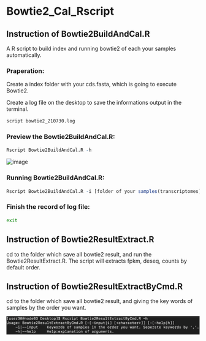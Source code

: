 # Bowtie2_Cal_Rscript
## Instruction of Bowtie2BuildAndCal.R
A R script to build index and running bowtie2 of each your samples automatically.
### Praperation:
Create a index folder with your cds.fasta, which is going to execute Bowtie2.

Create a log file on the desktop to save the informations output in the terminal.
```bash
script bowtie2_210730.log
```
### Preview the Bowtie2BuildAndCal.R:
```R
Rscript Bowtie2BuildAndCal.R -h
```
![image](https://github.com/Hsin-Ping/Bowtie2_Cal_Rscript/blob/master/)

### Running Bowtie2BuildAndCal.R:
```R
Rscript Bowtie2BuildAndCal.R -i [folder of your samples(transcriptomes] -o [create a folder to save results of each samples.]
```
### Finish the record of log file:
```bash
exit
```

## Instruction of Bowtie2ResultExtract.R 
cd to the folder which save all bowtie2 result, and run the Bowtie2ResultExtract.R. The script will extracts fpkm, deseq, counts by default order.
## Instruction of Bowtie2ResultExtractByCmd.R
cd to the folder which save all bowtie2 result, and giving the key words of samples by the order you want.

![image](https://github.com/Hsin-Ping/Bowtie2_Cal_Rscript/blob/master/Bowtie2ResultExtract_help.png)
